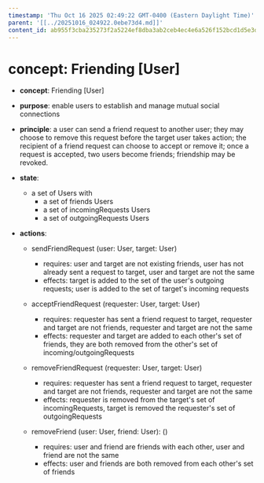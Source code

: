 ```yaml
---
timestamp: 'Thu Oct 16 2025 02:49:22 GMT-0400 (Eastern Daylight Time)'
parent: '[[../20251016_024922.0ebe73d4.md]]'
content_id: ab955f3cba235273f2a5224ef8dba3ab2ceb4ec4e6a526f152bcd1d5e3dd65c3
---
```


# concept: Friending \[User]

* **concept**: Friending \[User]

* **purpose**: enable users to establish and manage mutual social connections

* **principle**: a user can send a friend request to another user; they may choose to remove this request before the target user takes action; the recipient of a friend request can choose to accept or remove it; once a request is accepted, two users become friends; friendship may be revoked.

* **state**:
  * a set of Users with
    * a set of friends Users
    * a set of incomingRequests Users
    * a set of outgoingRequests Users

* **actions**:
  * sendFriendRequest (user: User, target: User)
    * requires: user and target are not existing friends, user has not already sent a request to target, user and target are not the same
    * effects: target is added to the set of the user's outgoing requests; user is added to the set of target's incoming requests

  * acceptFriendRequest (requester: User, target: User)
    * requires: requester has sent a friend request to target, requester and target are not friends, requester and target are not the same
    * effects: requester and target are added to each other's set of friends, they are both removed from the other's set of incoming/outgoingRequests

  * removeFriendRequest (requester: User, target: User)
    * requires: requester has sent a friend request to target, requester and target are not friends, requester and target are not the same
    * effects: requester is removed from the target's set of incomingRequests, target is removed the requester's set of outgoingRequests

  * removeFriend (user: User, friend: User): ()
    * requires: user and friend are friends with each other, user and friend are not the same
    * effects: user and friends are both removed from each other's set of friends
